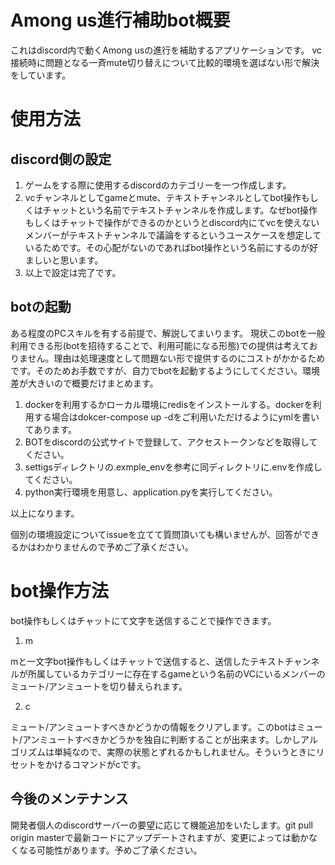 # Among us進行補助bot概要
これはdiscord内で動くAmong usの進行を補助するアプリケーションです。
vc接続時に問題となる一斉mute切り替えについて比較的環境を選ばない形で解決をしています。

# 使用方法
## discord側の設定
1. ゲームをする際に使用するdiscordのカテゴリーを一つ作成します。
1. vcチャンネルとしてgameとmute、テキストチャンネルとしてbot操作もしくはチャットという名前でテキストチャンネルを作成します。なぜbot操作もしくはチャットで操作ができるのかというとdiscord内にてvcを使えないメンバーがテキストチャンネルで議論をするというユースケースを想定しているためです。その心配がないのであればbot操作という名前にするのが好ましいと思います。
1. 以上で設定は完了です。

## botの起動
ある程度のPCスキルを有する前提で、解説してまいります。
現状このbotを一般利用できる形(botを招待することで、利用可能になる形態)での提供は考えておりません。理由は処理速度として問題ない形で提供するのにコストがかかるためです。そのためお手数ですが、自力でbotを起動するようにしてください。環境差が大きいので概要だけまとめます。
1. dockerを利用するかローカル環境にredisをインストールする。dockerを利用する場合はdokcer-compose up -dをご利用いただけるようにymlを書いてあります。
1. BOTをdiscordの公式サイトで登録して、アクセストークンなどを取得してください。
1. settigsディレクトリの.exmple_envを参考に同ディレクトリに.envを作成してください。
1. python実行環境を用意し、application.pyを実行してください。

以上になります。

個別の環境設定についてissueを立てて質問頂いても構いませんが、回答ができるかはわかりませんので予めご了承ください。

# bot操作方法
bot操作もしくはチャットにて文字を送信することで操作できます。

1. m

mと一文字bot操作もしくはチャットで送信すると、送信したテキストチャンネルが所属しているカテゴリーに存在するgameという名前のVCにいるメンバーのミュート/アンミュートを切り替えられます。

2. c

ミュート/アンミュートすべきかどうかの情報をクリアします。このbotはミュート/アンミュートすべきかどうかを独自に判断することが出来ます。しかしアルゴリズムは単純なので、実際の状態とずれるかもしれません。そういうときにリセットをかけるコマンドがcです。

## 今後のメンテナンス
開発者個人のdiscordサーバーの要望に応じて機能追加をいたします。git pull origin masterで最新コードにアップデートされますが、変更によっては動かなくなる可能性があります。予めご了承ください。

